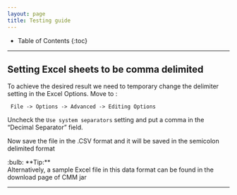 ```yaml
---
layout: page
title: Testing guide
---
```


* Table of Contents
{:toc}

--------------------------------------------------------------------------------------------------------------------

## Setting Excel sheets to be comma delimited


To achieve the desired result we need to temporary change the delimiter setting in the Excel Options. Move to :

     File -> Options -> Advanced -> Editing Options

Uncheck the `Use system separators` setting and put a comma in the “Decimal Separator” field.

Now save the file in the .CSV format and it will be saved in the semicolon delimited format


<div markdown="span" class="alert alert-primary">:bulb: **Tip:** <br>
Alternatively, a sample Excel file in this data format can be found in the download page of CMM jar
</div>




--------------------------------------------------------------------------------------------------------------------
